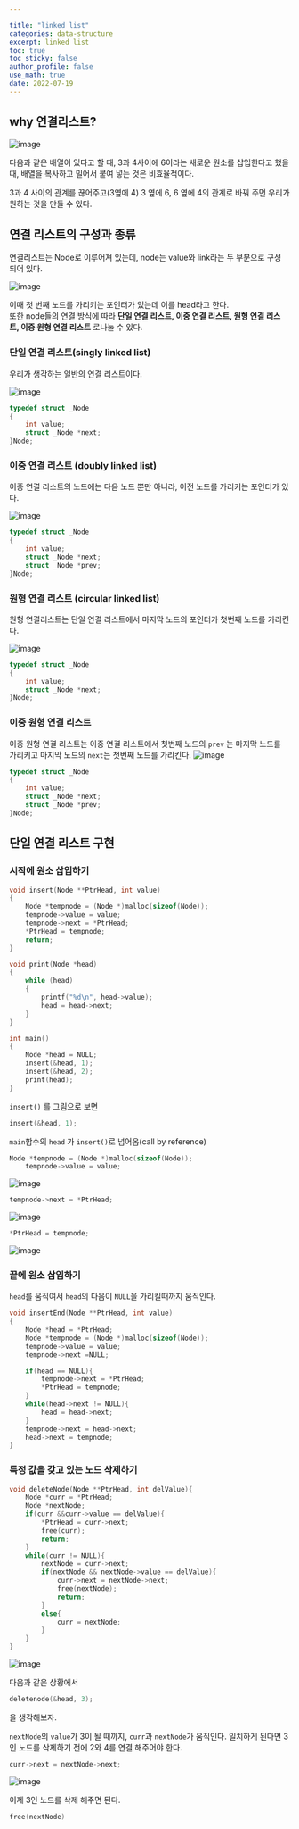 ```yaml
---

title: "linked list"
categories: data-structure
excerpt: linked list
toc: true
toc_sticky: false
author_profile: false
use_math: true
date: 2022-07-19
---
```


## why 연결리스트?
![image](https://user-images.githubusercontent.com/96481582/179653975-f6cd2b03-13fb-48a7-b679-a22b218af095.png)

다음과 같은 배열이 있다고 할 때, $3$과 $4$사이에 $6$이라는 새로운 원소를 삽입한다고 했을 때, 배열을 복사하고 밀어서 붙여 넣는 것은 비효율적이다.  

$3$과 $4$ 사이의 관계를 끊어주고($3$옆에 $4$) $3$ 옆에 $6$, $6$ 옆에 $4$의 관계로 바꿔 주면 우리가 원하는 것을 만들 수 있다. 

## 연결 리스트의 구성과 종류

연결리스트는 Node로 이루어져 있는데, node는 value와 link라는 두 부분으로 구성 되어 있다.  

![image](https://user-images.githubusercontent.com/96481582/179655168-4c55fc25-aa05-46f3-a1a3-88c6e643ca12.png)

이때 첫 번째 노드를 가리키는 포인터가 있는데 이를 head라고 한다.   
또한 node들의 연결 방식에 따라 __단일 연결 리스트, 이중 연결 리스트, 원형 연결 리스트, 이중 원형 연결 리스트__ 로나눌 수 있다.  

### 단일 연결 리스트(singly linked list)

우리가 생각하는 일반의 연결 리스트이다.  

![image](https://user-images.githubusercontent.com/96481582/179655931-483455ff-dbed-4252-9350-9a3167bc0544.png)

```c
typedef struct _Node
{
    int value;
    struct _Node *next;
}Node;
```

### 이중 연결 리스트 (doubly linked list)
이중 연결 리스트의 노드에는 다음 노드 뿐만 아니라, 이전 노드를 가리키는 포인터가 있다. 

![image](https://user-images.githubusercontent.com/96481582/179674944-43ebf10c-3955-44bb-a11f-e8434da946ff.png)
```c
typedef struct _Node
{
    int value;
    struct _Node *next;
    struct _Node *prev;
}Node;
```

### 원형 연결 리스트 (circular linked list)

원형 연결리스트는 단일 연결 리스트에서 마지막 노드의 포인터가 첫번째 노드를 가리킨다.  

![image](https://user-images.githubusercontent.com/96481582/179658413-2fca7431-6385-4325-a144-fcac21e53815.png)

```c
typedef struct _Node
{
    int value;
    struct _Node *next;
}Node;
```

### 이중 원형 연결 리스트

이중 원형 연결 리스트는 이중 연결 리스트에서 첫번째 노드의 `prev` 는 마지막 노드를 가리키고 마지막 노드의 `next`는 첫번째 노드를 가리킨다. 
![image](https://user-images.githubusercontent.com/96481582/179659354-c5f9f18a-79d1-433c-b73d-2d6c00cf1ba6.png)

```c
typedef struct _Node
{
    int value;
    struct _Node *next;
    struct _Node *prev;
}Node;
```

## 단일 연결 리스트 구현

### 시작에 원소 삽입하기 

```c
void insert(Node **PtrHead, int value)
{
    Node *tempnode = (Node *)malloc(sizeof(Node));
    tempnode->value = value;
    tempnode->next = *PtrHead;
    *PtrHead = tempnode;
    return;
}
```
```c
void print(Node *head)
{
    while (head)
    {
        printf("%d\n", head->value);
        head = head->next;
    }
}
```
```c
int main()
{
    Node *head = NULL;
    insert(&head, 1);
    insert(&head, 2);
    print(head);
}
```

`insert()` 를 그림으로 보면 

```c
insert(&head, 1);
```
`main`함수의 `head` 가 `insert()`로 넘어옴(call by reference)

```c
Node *tempnode = (Node *)malloc(sizeof(Node));
    tempnode->value = value;
```

![image](https://user-images.githubusercontent.com/96481582/179668065-bd3abc8b-fa68-445a-929e-4e59d040f97c.png)

```c
tempnode->next = *PtrHead;
```

![image](https://user-images.githubusercontent.com/96481582/179669548-60211977-9033-4e71-ab7d-baf88c4aa097.png)

```c
*PtrHead = tempnode;
```
![image](https://user-images.githubusercontent.com/96481582/179669704-67d86aa6-5008-46cf-a2b7-573fdbb51e0d.png)

### 끝에 원소 삽입하기 
`head`를 움직여서 `head`의 다음이 `NULL`을 가리킬때까지 움직인다.  

```c
void insertEnd(Node **PtrHead, int value)
{
    Node *head = *PtrHead;
    Node *tempnode = (Node *)malloc(sizeof(Node));
    tempnode->value = value;
    tempnode->next =NULL;

    if(head == NULL){
        tempnode->next = *PtrHead;
        *PtrHead = tempnode;
    }
    while(head->next != NULL){
        head = head->next;
    }
    tempnode->next = head->next;
    head->next = tempnode;
}
```

### 특정 값을 갖고 있는 노드 삭제하기

```c
void deleteNode(Node **PtrHead, int delValue){
    Node *curr = *PtrHead;
    Node *nextNode;
    if(curr &&curr->value == delValue){
        *PtrHead = curr->next;
        free(curr);
        return;
    }
    while(curr != NULL){
        nextNode = curr->next;
        if(nextNode && nextNode->value == delValue){
            curr->next = nextNode->next;
            free(nextNode);
            return;
        }
        else{
            curr = nextNode;  
        }
    }
}
```
![image](https://user-images.githubusercontent.com/96481582/179673569-162fb02d-2f77-49a4-bbe2-e8c5876b829c.png)

다음과 같은 상황에서 
```c
deletenode(&head, 3);
```
을 생각해보자.  

`nextNode`의 `value`가 $3$이 될 때까지, `curr`과 `nextNode`가 움직인다. 일치하게 된다면 $3$인 노드를 삭제하기 전에 $2$와 $4$를 연결 해주어야 한다.  

```c
curr->next = nextNode->next;
```

![image](https://user-images.githubusercontent.com/96481582/179674423-98f3969f-6977-40c1-a3ea-7c9d3a6cb882.png)

이제 $3$인 노드를 삭제 해주면 된다.  

```c
free(nextNode)
```

